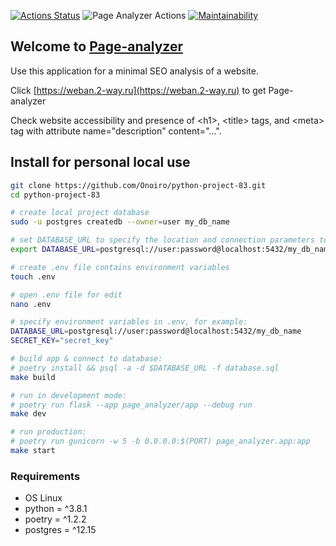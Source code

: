 [![Actions Status](https://github.com/Onoiro/python-project-83/workflows/hexlet-check/badge.svg)](https://github.com/Onoiro/python-project-83/actions)
![Page Analyzer Actions](https://github.com/Onoiro/python-project-83/actions/workflows/page-analyzer-check.yml/badge.svg)
[![Maintainability](https://api.codeclimate.com/v1/badges/3807cda22bbcca6fee03/maintainability)](https://codeclimate.com/github/Onoiro/python-project-83/maintainability)

## Welcome to [Page-analyzer](https://weban.2-way.ru)
Use this application for a minimal SEO analysis of a website.

Click [https://weban.2-way.ru](https://weban.2-way.ru) to get Page-analyzer

Check website accessibility and presence of \<h1\>, \<title\> tags, and \<meta\> tag with attribute name="description" content="...".

## Install for personal local use
```bash
git clone https://github.com/Onoiro/python-project-83.git
cd python-project-83

# create local project database
sudo -u postgres createdb --owner=user my_db_name

# set DATABASE_URL to specify the location and connection parameters to your database:
export DATABASE_URL=postgresql://user:password@localhost:5432/my_db_name

# create .env file contains environment variables
touch .env

# open .env file for edit
nano .env

# specify environment variables in .env, for example:
DATABASE_URL=postgresql://user:password@localhost:5432/my_db_name
SECRET_KEY="secret_key"

# build app & connect to database:
# poetry install && psql -a -d $DATABASE_URL -f database.sql
make build

# run in development mode:
# poetry run flask --app page_analyzer/app --debug run
make dev

# run production:
# poetry run gunicorn -w 5 -b 0.0.0.0:$(PORT) page_analyzer.app:app
make start
```
### Requirements
* OS Linux  
* python = ^3.8.1
* poetry = ^1.2.2
* postgres = ^12.15

